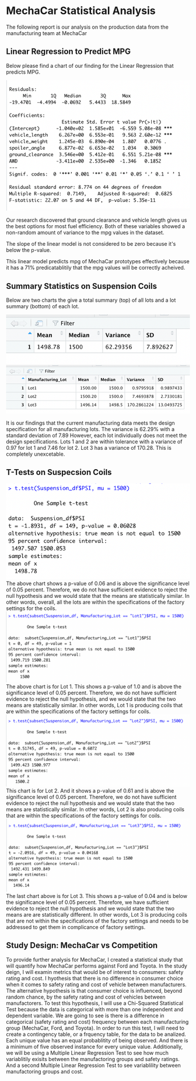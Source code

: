 # MechaCar Statistical Analysis
The following report is our analysis on the production data from the manufacturing team at MechaCar

## Linear Regression to Predict MPG
Below please find a chart of our finding for the Linear Regression that predicts MPG.

![Linear.png](Images/Linear.png) 

Our research discovered that ground clearance and vehicle length gives us the best options for most fuel efficiency. Both of these variables showed a non-random amount of variance to the mpg values in the dataset.

The slope of the linear model is not considered to be zero because it's below the p-value.

This linear model predicts mpg of MechaCar prototypes effectively because it has a 71% predicatablitily that the mpg values will be correctly acheived.  

## Summary Statistics on Suspension Coils
Below are two charts the give a total summary (top) of all lots and a lot summary (bottom) of each lot.

![total_summary.png](Images/total_summary.png)
![lot_summary.png](Images/lot_summary.png)

It is our findings that the current manufacturing data meets the design specification for all manufacturing lots. The variance is 62.29% with a standard deviation of 7.89 
However, each lot individually does not meet the design specifications. Lots 1 and 2 are within tolerance with a variance of 0.97 for lot 1 and 7.46 for lot 2. Lot 3 has a variance of 170.28. This is completely unexcetable. 

## T-Tests on Suspecsion Coils
![All_T_test.png](Images/All_T_test.png)
The above chart shows a p-value of 0.06 and is above the significance level of 0.05 percent. Therefore, we do not have sufficient evidence to reject the null hypothesis and we would state that the means are statistically similar. In other words, overall, all the lots are within the specifications of the factory settings for the coils. 
![Lot1_T_test.png](Images/Lot1_T_test.png)
The above chart is for Lot 1. This shows a p-value of 1.0 and is above the significance level of 0.05 percent. Therefore, we do not have sufficient evidence to reject the null hypothesis, and we would state that the two means are statistically similar. In other words, Lot 1 is producing coils that are within the specifications of the factory settings for coils. 
![Lot2_T_test.png](Images/Lot2_T_test.png)
This chart is for Lot 2. And it shows a p-value of 0.61 and is above the significance level of 0.05 percent. Therefore, we do not have sufficient evidence to reject the null hypothesis and we would state that the two means are statistically similar. In other words, Lot 2 is also producing coils that are within the specifications of the factory settings for coils.
![Lot3_T_test.png](Images/Lot3_T_test.png)
The last chart above is for Lot 3. This shows a p-value of 0.04 and is below the significance level of 0.05 percent. Therefore, we have sufficient evidence to reject the null hypothesis and we would state that the two means are are statistically different. In other words, Lot 3 is producing coils that are not within the specifications of the factory settings and needs to be addressed to get them in complicance of factory settings. 

## Study Design: MechaCar vs Competition
To provide further analysis for MechaCar, I created a statistical study that will quantify how MechaCar performs against Ford and Toyota. In the study deign, I will examin metrics that would be of interest to consumers: safety rating and cost. 
I hyothesis that there is no difference in consumer choice when it comes to safety rating and cost of vehicle between manufacturers. The alternative hypothesis is that consumer choice is influenced, beyond random chance, by the safety rating and cost of vehicles between manufactorers. To test this hypothesis, I will use a Chi-Squared Statistical Test because the data is categorical with more than one independent and dependent variable. We are going to see is there is a difference in categorical (safety rating and cost) frequency between each manufacturing group (MechaCar, Ford, and Toyota). In order to run this test, I will need to create a contingency table, or a frquency table, for the data to be analized. Each unique value has an equal probablitity of being observed. And there is a minimum of five observed instance for every unique value. Additionally, we will be using a Multiple Linear Regression Test to see how much variablitily exisits between the manufactoring groups and safety ratings. And a second Multiple Linear Regression Test to see variablility between manufactoring groups and cost. 
